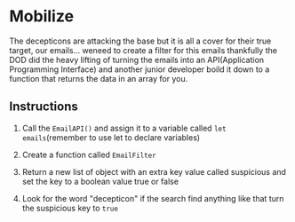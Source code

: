 # Mobilize

The decepticons are attacking the base but it is all a cover for their true target, our emails... weneed to create a filter for this emails thankfully the DOD did the heavy lifting of turning the emails into an API(Application Programming Interface) and another junior developer boild it down to a function that returns the data in an array for you.


## Instructions

1. Call the `EmailAPI()` and assign it to a variable called `let emails`(remember to use let to declare variables)

1. Create a function called `EmailFilter`

1. Return a new list of object with an extra key value called suspicious and set the key to a boolean value true or false

1.  Look for the word "decepticon" if the search find anything like that turn the suspicious key to `true`